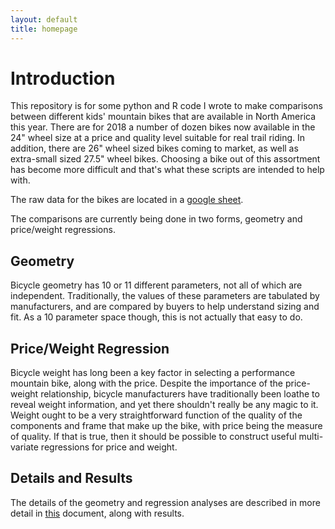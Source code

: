 ```yaml
---
layout: default
title: homepage
---
```

Introduction
===============

This repository is for some python and R code I wrote to make comparisons between different kids' mountain bikes that are available in North America this year. There are for 2018 a number of dozen bikes now available in the 24" wheel size at a price and quality level suitable for real trail riding. In addition, there are 26" wheel sized bikes coming to market, as well as extra-small sized 27.5" wheel bikes. Choosing a bike out of this assortment has become more difficult and that's what these scripts are intended to help with.

The raw data for the bikes are located in a [google sheet](https://docs.google.com/spreadsheets/d/1FodMz3A9-ehyC2bdrjs72kN5OgBBWe_H9EtYCfVpBu0/edit?pli=1#gid=1960608829). 

The comparisons are currently being done in two forms, geometry and price/weight regressions.

Geometry
--------
Bicycle geometry has 10 or 11 different parameters, not all of which are independent. Traditionally, the values of these parameters are tabulated by manufacturers, and are compared by buyers to help understand sizing and fit. As a 10 parameter space though, this is not actually that easy to do. 

Price/Weight Regression
-----------------------
Bicycle weight has long been a key factor in selecting a performance mountain bike, along with the price. Despite the importance of the price-weight relationship, bicycle manufacturers have traditionally been loathe to reveal weight information, and yet there shouldn't really be any magic to it. Weight ought to be a very straightforward function of the quality of the components and frame that make up the bike, with price being the measure of quality. If that is true, then it should be possible to construct useful multi-variate regressions for price and weight. 

Details and Results
-------------------
The details of the geometry and regression analyses are described in more detail in [this](https://docs.google.com/document/d/1GCeHPkG0CdZl3O7KylSOYC2eS9sgoozxHD8z3Y-BDEU/edit) document, along with results.
